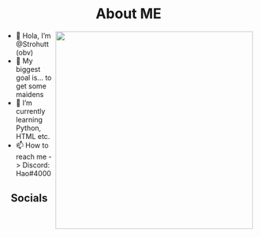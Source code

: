 <h1 align="center">About ME</h1>


<img src="https://i.imgur.com/R3VNpeU.png" align="right" width="400" height="400" alt=""/>

- 👋 Hola, I’m @Strohutt (obv)
- 👀 My biggest goal is... to get some maidens
- 🌱 I’m currently learning Python, HTML etc.
- 📫 How to reach me -> Discord: Hao#4000

<h2 align="center">Socials</h2>
